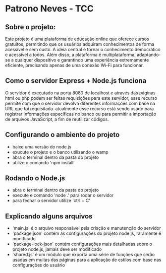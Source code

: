 # Patrono Neves - TCC

## Sobre o projeto:
Este projeto é uma plataforma de educação online que oferece cursos gratuitos, permitindo que os usuários adquiram conhecimentos de forma acessível e sem custo. A ideia central é tornar o conhecimento democrático e acessível a todos. Além disso, a plataforma é multiplataforma, adaptando-se a qualquer dispositivo e garantindo uma experiência extremamente eficiente, precisando apenas de uma conexão Wi-Fi para funcionar.

## Como o servidor Express + Node.js funciona

O servidor é executado na porta 8080 de localhost e através das páginas html ou php podem ser feitas requisições para este servidor, esse recurso permite com que o servidor devolva diferentes informações com base na URL que foi requisitada. atualmente esse recurso está sendo usado para registrar informações específicas no banco ou para permitir a importação de arquivos JavaScript, a fim de reutilizar códigos.

## Configurando o ambiente do projeto

- baixe uma versão do node.js
- exucute o projeto e o banco utilizando o wamp
- abra o terminal dentro da pasta do projeto 
- utilize o comando 'npm install'

## Rodando o Node.js

- abra o terminal dentro da pasta do projeto 
- execute e comando 'node .' para rodar o servidor
- para fechar o servidor utilize 'ctrl + C'

## Explicando alguns arquivos

- 'main.js' é o arquivo responsável pela criação e manutenção do servidor
- 'package.json' contém as configurações do projeto node.js, raramente é modificado 
- 'package-lock-json' contém configurações mais detalhadas sobre o projeto node.js, jamais deve ser modificado
- 'shared.js' é um módulo que exporta uma série de funções que serão usadas em muitas das páginas para a aplicação de estilos com base nas configurações do usuário
